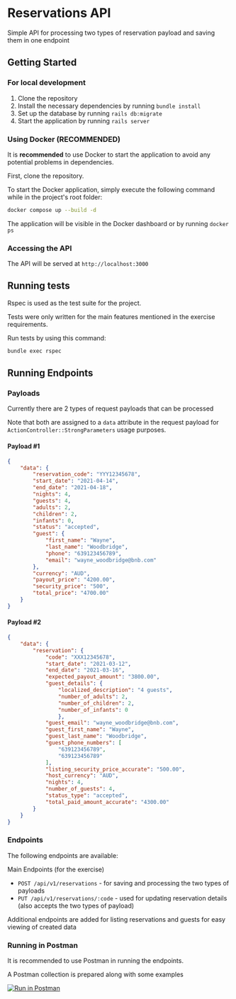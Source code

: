 # Reservations API

Simple API for processing two types of reservation payload and saving them in one endpoint

## Getting Started

### For local development

1. Clone the repository
2. Install the necessary dependencies by running `bundle install`
3. Set up the database by running `rails db:migrate`
4. Start the application by running `rails server`

### Using Docker (RECOMMENDED)

It is **recommended** to use Docker to start the application to avoid any potential problems in dependencies.

First, clone the repository.

To start the Docker application, simply execute the following command while in the project's root folder:

```bash
docker compose up --build -d
```

The application will be visible in the Docker dashboard or by running `docker ps` 

### Accessing the API

The API will be served at `http://localhost:3000`

## Running tests

Rspec is used as the test suite for the project.

Tests were only written for the main features mentioned in the exercise requirements.

Run tests by using this command:

```bash
bundle exec rspec
```

## Running Endpoints

### Payloads

Currently there are 2 types of request payloads that can be processed

Note that both are assigned to a `data` attribute in the request payload for `ActionController::StrongParameters` usage purposes.

#### Payload #1

```json
{
    "data": {
        "reservation_code": "YYY12345678",
        "start_date": "2021-04-14",
        "end_date": "2021-04-18",
        "nights": 4,
        "guests": 4,
        "adults": 2,
        "children": 2,
        "infants": 0,
        "status": "accepted",
        "guest": {
            "first_name": "Wayne",
            "last_name": "Woodbridge",
            "phone": "639123456789",
            "email": "wayne_woodbridge@bnb.com"
        },
        "currency": "AUD",
        "payout_price": "4200.00",
        "security_price": "500",
        "total_price": "4700.00"
    }
}
```

#### Payload #2

```json
{
    "data": {
        "reservation": {
            "code": "XXX12345678",
            "start_date": "2021-03-12",
            "end_date": "2021-03-16",
            "expected_payout_amount": "3800.00",
            "guest_details": {
                "localized_description": "4 guests",
                "number_of_adults": 2,
                "number_of_children": 2,
                "number_of_infants": 0
                },
            "guest_email": "wayne_woodbridge@bnb.com",
            "guest_first_name": "Wayne",
            "guest_last_name": "Woodbridge",
            "guest_phone_numbers": [
                "639123456789",
                "639123456789"
            ],
            "listing_security_price_accurate": "500.00",
            "host_currency": "AUD",
            "nights": 4,
            "number_of_guests": 4,
            "status_type": "accepted",
            "total_paid_amount_accurate": "4300.00"
        }
    }
}

```

### Endpoints

The following endpoints are available:

Main Endpoints (for the exercise)

* `POST /api/v1/reservations` - for saving and processing the two types of payloads
* `PUT /api/v1/reservations/:code` - used for updating reservation details (also accepts the two types of payload)

Additional endpoints are added for listing reservations and guests for easy viewing of created data

### Running in Postman

It is recommended to use Postman in running the endpoints.

A Postman collection is prepared along with some examples

[![Run in Postman](https://run.pstmn.io/button.svg)](https://god.gw.postman.com/run-collection/26130614-07f7a2c4-9fff-4178-931f-3369b98782b3?action=collection%2Ffork&collection-url=entityId%3D26130614-07f7a2c4-9fff-4178-931f-3369b98782b3%26entityType%3Dcollection%26workspaceId%3D35170105-0964-46e7-a4d4-52b36d03e60b)
